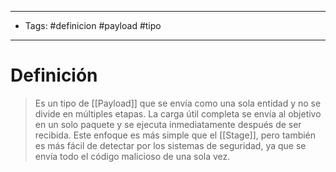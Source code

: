 -------------
- Tags: #definicion #payload #tipo
----------------------------
# Definición

> Es un tipo de [[Payload]] que se envía como una sola entidad y no se divide en múltiples etapas. La carga útil completa se envía al objetivo en un solo paquete y se ejecuta inmediatamente después de ser recibida. Este enfoque es más simple que el [[Stage]], pero también es más fácil de detectar por los sistemas de seguridad, ya que se envía todo el código malicioso de una sola vez.